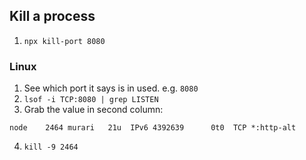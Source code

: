 ## Kill a process
1. `npx kill-port 8080`

### Linux
1. See which port it says is in used. e.g. `8080`
2. `lsof -i TCP:8080 | grep LISTEN`
3. Grab the value in second column:
```
node    2464 murari   21u  IPv6 4392639      0t0  TCP *:http-alt
```
4. `kill -9 2464`
